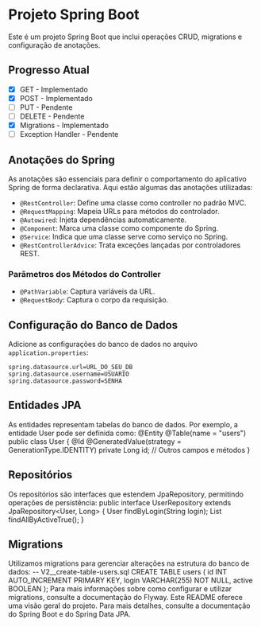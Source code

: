 # Projeto Spring Boot

Este é um projeto Spring Boot que inclui operações CRUD, migrations e configuração de anotações.

## Progresso Atual

- [x] GET - Implementado
- [x] POST - Implementado
- [ ] PUT - Pendente
- [ ] DELETE - Pendente
- [x] Migrations - Implementado
- [ ] Exception Handler - Pendente

## Anotações do Spring

As anotações são essenciais para definir o comportamento do aplicativo Spring de forma declarativa. Aqui estão algumas das anotações utilizadas:

- `@RestController`: Define uma classe como controller no padrão MVC.
- `@RequestMapping`: Mapeia URLs para métodos do controlador.
- `@Autowired`: Injeta dependências automaticamente.
- `@Component`: Marca uma classe como componente do Spring.
- `@Service`: Indica que uma classe serve como serviço no Spring.
- `@RestControllerAdvice`: Trata exceções lançadas por controladores REST.

### Parâmetros dos Métodos do Controller

- `@PathVariable`: Captura variáveis da URL.
- `@RequestBody`: Captura o corpo da requisição.

## Configuração do Banco de Dados

Adicione as configurações do banco de dados no arquivo `application.properties`:

```properties
spring.datasource.url=URL_DO_SEU_DB
spring.datasource.username=USUARIO
spring.datasource.password=SENHA
```

## Entidades JPA
As entidades representam tabelas do banco de dados. Por exemplo, a entidade User pode ser definida como:
@Entity
@Table(name = "users")
public class User {
    @Id
    @GeneratedValue(strategy = GenerationType.IDENTITY)
    private Long id;
    // Outros campos e métodos
}

## Repositórios
Os repositórios são interfaces que estendem JpaRepository, permitindo operações de persistência:
public interface UserRepository extends JpaRepository<User, Long> {
    User findByLogin(String login);
    List<User> findAllByActiveTrue();
}

## Migrations
Utilizamos migrations para gerenciar alterações na estrutura do banco de dados:
-- V2__create-table-users.sql
CREATE TABLE users (
    id INT AUTO_INCREMENT PRIMARY KEY,
    login VARCHAR(255) NOT NULL,
    active BOOLEAN
);
Para mais informações sobre como configurar e utilizar migrations, consulte a documentação do Flyway.
Este README oferece uma visão geral do projeto. Para mais detalhes, consulte a documentação do Spring Boot e do Spring Data JPA.
